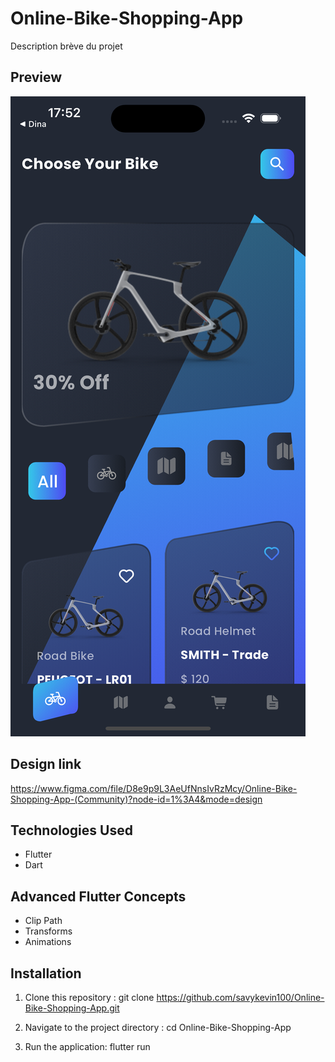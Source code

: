 
 #  Online-Bike-Shopping-App
Description brève du projet

## Preview

[![Aperçu de la Vidéo](assets/preview.png)](https://youtube.com/shorts/PIR6yembPJw?si=mjiREwI9L2HxhNMN)




## Design link
https://www.figma.com/file/D8e9p9L3AeUfNnsIvRzMcy/Online-Bike-Shopping-App-(Community)?node-id=1%3A4&mode=design

## Technologies Used

- Flutter
- Dart

## Advanced Flutter Concepts

- Clip Path 
- Transforms
- Animations 

## Installation

1. Clone this repository :
git clone https://github.com/savykevin100/Online-Bike-Shopping-App.git


2. Navigate to the project directory :
cd Online-Bike-Shopping-App

3. Run the application:
flutter run

